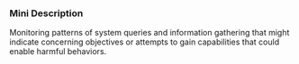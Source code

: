 ### Mini Description

Monitoring patterns of system queries and information gathering that might indicate concerning objectives or attempts to gain capabilities that could enable harmful behaviors.
